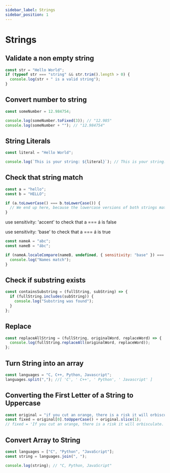 ```yaml
---
sidebar_label: Strings
sidebar_position: 1
---
```


# Strings

## Validate a non empty string

```js
const str = "Hello World";
if (typeof str === "string" && str.trim().length > 0) {
  console.log(str + " is a valid string");
}
```

## Convert number to string

```js
const someNumber = 12.984754;

console.log(someNumber.toFixed(3)); // "12.985"
console.log(someNumber + ""); // "12.984754"
```

## String Literals

```js
const literal = "Hello World";

console.log(`This is your string: ${literal}`); // This is your string: Hello World
```

## Check that string match

```js
const a = "hello";
const b = "HELLO";

if (a.toLowerCase() === b.toLowerCase()) {
  // We end up here, because the lowercase versions of both strings match
}
```

use sensitivity: 'accent' to check that a === á is false

use sensitivity: 'base' to check that a === á is true

```js
const nameA = "abc";
const nameB = "ábc";

if (nameA.localeCompare(nameB, undefined, { sensitivity: "base" }) === 0) {
  console.log("Names match");
}
```

## Check if substring exists

```js
const containsSubstring = (fullString, subString) => {
  if (fullString.includes(subString)) {
    console.log("Substring was found");
  }
};
```

## Replace

```js
const replaceAllString = (fullString, originalWord, replaceWord) => {
  console.log(fullString.replaceAll(originalWord, replaceWord));
};
```

## Turn String into an array

```js
const languages = "C, C++, Python, Javascript";
languages.split(","); //[ 'C', ' C++', ' Python', ' Javascript' ]
```

## Converting the First Letter of a String to Uppercase

```js
const original = "if you cut an orange, there is a risk it will orbisculate.";
const fixed = original[0].toUpperCase() + original.slice(1);
// fixed = 'If you cut an orange, there is a risk it will orbisculate.';
```

## Convert Array to String

```js
const languages = ["C", "Python", "JavaScript"];
const string = languages.join(", ");

console.log(string); // "C, Python, JavaScript"
```
